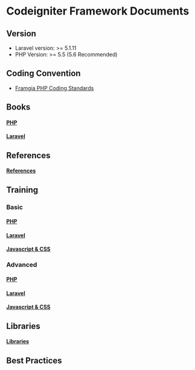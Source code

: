 # Codeigniter Framework Documents

## Version
- Laravel version: >= 5.1.11
- PHP Version: >= 5.5 (5.6 Recommended)

## Coding Convention
- [Framgia PHP Coding Standards](https://github.com/framgia/coding-standards/blob/master/eng/README.md#php)

## Books
#### [PHP](./books.md#php)
#### [Laravel](./books.md#laravel)

## References
#### [References](./references.md)

## Training

### Basic
#### [PHP](./training.md#php)

#### [Laravel](./training.md#laravel)

#### [Javascript & CSS](./training.md#javascript--css)

### Advanced
#### [PHP](./training.md#php-1)

#### [Laravel](./training.md#laravel-1)

#### [Javascript & CSS](./training.md#javascript--css-1)

## Libraries
#### [Libraries](./libraries.md)

## Best Practices
